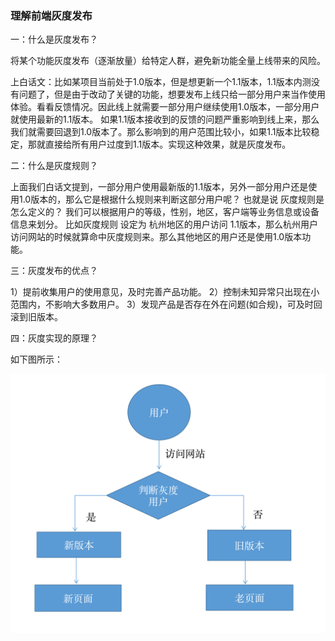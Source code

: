 
### 理解前端灰度发布

一：什么是灰度发布？

将某个功能灰度发布（逐渐放量）给特定人群，避免新功能全量上线带来的风险。

上白话文：比如某项目当前处于1.0版本，但是想更新一个1.1版本，1.1版本内测没有问题了，但是由于改动了关键的功能，想要发布上线只给一部分用户来当作使用体验。看看反馈情况。因此线上就需要一部分用户继续使用1.0版本，一部分用户就使用最新的1.1版本。 如果1.1版本接收到的反馈的问题严重影响到线上来，那么我们就需要回退到1.0版本了。那么影响到的用户范围比较小，如果1.1版本比较稳定，那就直接给所有用户过度到1.1版本。实现这种效果，就是灰度发布。

二：什么是灰度规则？

上面我们白话文提到，一部分用户使用最新版的1.1版本，另外一部分用户还是使用1.0版本的，那么它是根据什么规则来判断这部分用户呢？ 也就是说 灰度规则是怎么定义的？ 我们可以根据用户的等级，性别，地区，客户端等业务信息或设备信息来划分。 比如灰度规则 设定为 杭州地区的用户访问 1.1版本，那么杭州用户访问网站的时候就算命中灰度规则来。那么其他地区的用户还是使用1.0版本功能。

三：灰度发布的优点？

1）提前收集用户的使用意见，及时完善产品功能。
2）控制未知异常只出现在小范围内，不影响大多数用户。
3）发现产品是否存在外在问题(如合规)，可及时回滚到旧版本。

四：灰度实现的原理？

如下图所示：

<img src="https://raw.githubusercontent.com/kongzhi0707/front-end-learn/master/images2/gray/1.png" />



